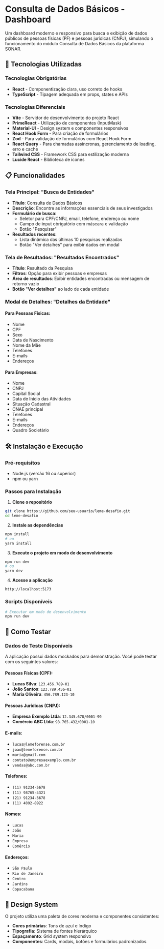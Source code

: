 # Consulta de Dados Básicos - Dashboard

Um dashboard moderno e responsivo para busca e exibição de dados públicos de pessoas físicas (PF) e pessoas jurídicas (CNPJ), simulando o funcionamento do módulo Consulta de Dados Básicos da plataforma SONAR.

## 🚀 Tecnologias Utilizadas

### Tecnologias Obrigatórias
- **React** - Componentização clara, uso correto de hooks
- **TypeScript** - Tipagem adequada em props, states e APIs

### Tecnologias Diferenciais
- **Vite** - Servidor de desenvolvimento do projeto React
- **PrimeReact** - Utilização de componentes (InputMask)
- **Material-UI** - Design system e componentes responsivos
- **React Hook Form** - Para criação de formulários
- **Zod** - Para validação de formulários com React Hook Form
- **React Query** - Para chamadas assíncronas, gerenciamento de loading, erro e cache
- **Tailwind CSS** - Framework CSS para estilização moderna
- **Lucide React** - Biblioteca de ícones

## 📋 Funcionalidades

### Tela Principal: "Busca de Entidades"
- **Título**: Consulta de Dados Básicos
- **Descrição**: Encontre as informações essenciais de seus investigados
- **Formulário de busca**:
  - Seletor para CPF/CNPJ, email, telefone, endereço ou nome
  - Campo de input obrigatório com máscara e validação
  - Botão "Pesquisar"
- **Resultados recentes**:
  - Lista dinâmica das últimas 10 pesquisas realizadas
  - Botão "Ver detalhes" para exibir dados em modal

### Tela de Resultados: "Resultados Encontrados"
- **Título**: Resultado da Pesquisa
- **Filtros**: Opção para exibir pessoas e empresas
- **Área de resultados**: Exibir entidades encontradas ou mensagem de retorno vazio
- **Botão "Ver detalhes"** ao lado de cada entidade

### Modal de Detalhes: "Detalhes da Entidade"
#### Para Pessoas Físicas:
- Nome
- CPF
- Sexo
- Data de Nascimento
- Nome da Mãe
- Telefones
- E-mails
- Endereços

#### Para Empresas:
- Nome
- CNPJ
- Capital Social
- Data de Início das Atividades
- Situação Cadastral
- CNAE principal
- Telefones
- E-mails
- Endereços
- Quadro Societário

## 🛠️ Instalação e Execução

### Pré-requisitos
- Node.js (versão 16 ou superior)
- npm ou yarn

### Passos para Instalação

1. **Clone o repositório**
```bash
git clone https://github.com/seu-usuario/leme-desafio.git
cd leme-desafio
```

2. **Instale as dependências**
```bash
npm install
# ou
yarn install
```

3. **Execute o projeto em modo de desenvolvimento**
```bash
npm run dev
# ou
yarn dev
```

4. **Acesse a aplicação**
```
http://localhost:5173
```

### Scripts Disponíveis

```bash
# Executar em modo de desenvolvimento
npm run dev

```

## 🧪 Como Testar

### Dados de Teste Disponíveis

A aplicação possui dados mockados para demonstração. Você pode testar com os seguintes valores:

#### Pessoas Físicas (CPF):
- **Lucas Silva**: `123.456.789-01`
- **João Santos**: `123.789.456-01`
- **Maria Oliveira**: `456.789.123-10`

#### Pessoas Jurídicas (CNPJ):
- **Empresa Exemplo Ltda**: `12.345.678/0001-99`
- **Comércio ABC Ltda**: `98.765.432/0001-10`

#### E-mails:
- `lucas@lemeforense.com.br`
- `joao@lemeforense.com.br`
- `maria@gmail.com`
- `contato@empresaexemplo.com.br`
- `vendas@abc.com.br`

#### Telefones:
- `(11) 91234-5678`
- `(11) 98765-4321`
- `(21) 91234-5678`
- `(11) 4002-8922`

#### Nomes:
- `Lucas`
- `João`
- `Maria`
- `Empresa`
- `Comércio`

#### Endereços:
- `São Paulo`
- `Rio de Janeiro`
- `Centro`
- `Jardins`
- `Copacabana`



## 🎨 Design System

O projeto utiliza uma paleta de cores moderna e componentes consistentes:

- **Cores primárias**: Tons de azul e índigo
- **Tipografia**: Sistema de fontes hierárquico
- **Espaçamento**: Grid system responsivo
- **Componentes**: Cards, modais, botões e formulários padronizados
